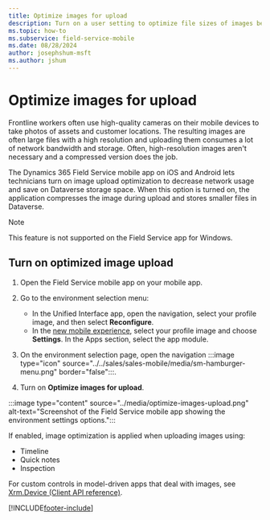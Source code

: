 ```yaml
---
title: Optimize images for upload
description: Turn on a user setting to optimize file sizes of images before uploading it to Dataverse.
ms.topic: how-to
ms.subservice: field-service-mobile
ms.date: 08/28/2024
author: josephshum-msft
ms.author: jshum
---
```


# Optimize images for upload

Frontline workers often use high-quality cameras on their mobile devices to take photos of assets and customer locations. The resulting images are often large files with a high resolution and uploading them consumes a lot of network bandwidth and storage. Often, high-resolution images aren't necessary and a compressed version does the job.  

The Dynamics 365 Field Service mobile app on iOS and Android lets technicians turn on image upload optimization to decrease network usage and save on Dataverse storage space. When this option is turned on, the application compresses the image during upload and stores smaller files in Dataverse.

> [!NOTE]
> This feature is not supported on the Field Service app for Windows.

## Turn on optimized image upload

1. Open the Field Service mobile app on your mobile app.
1. Go to the environment selection menu:

   - In the Unified Interface app, open the navigation, select your profile image, and then select **Reconfigure**.
   - In the [new mobile experience](do-work-newux.md), select your profile image and choose **Settings**. In the Apps section, select the app module.  

1. On the environment selection page, open the navigation :::image type="icon" source="../../sales/sales-mobile/media/sm-hamburger-menu.png" border="false":::.

1. Turn on **Optimize images for upload**.

:::image type="content" source="../media/optimize-images-upload.png" alt-text="Screenshot of the Field Service mobile app showing the environment settings options.":::

If enabled, image optimization is applied when uploading images using:

- Timeline
- Quick notes
- Inspection

For custom controls in model-driven apps that deal with images, see [Xrm.Device (Client API reference)](/power-apps/developer/model-driven-apps/clientapi/reference/xrm-device).

[!INCLUDE[footer-include](../../includes/footer-banner.md)]
